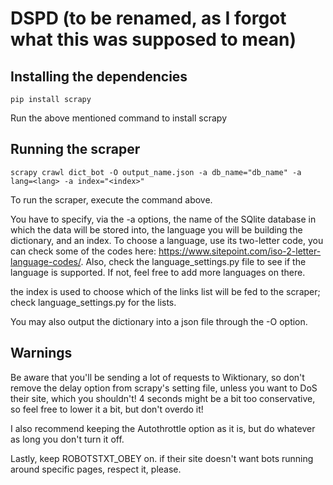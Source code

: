 # DSPD (to be renamed, as I forgot what this was supposed to mean)
## Installing the dependencies
    pip install scrapy
Run the above mentioned command to install scrapy

## Running the scraper
    scrapy crawl dict_bot -O output_name.json -a db_name="db_name" -a lang=<lang> -a index="<index>"
To run the scraper, execute the command above.

You have to specify, via the -a options, the name of the SQlite database in which the data will be stored into, the language you will be building the dictionary, and an index.
To choose a language, use its two-letter code, you can check some of the codes here: https://www.sitepoint.com/iso-2-letter-language-codes/.
Also, check the language_settings.py file to see if the language is supported. If not, feel free to add more languages on there.

the index is used to choose which of the links list will be fed to the scraper; check language_settings.py for the lists.

You may also output the dictionary into a json file through the -O option.

## Warnings
Be aware that you'll be sending a lot of requests to Wiktionary, so don't remove the delay option from scrapy's setting file, unless you want to DoS their site, which you shouldn't! 4 seconds might be a bit too conservative, so feel free to lower it a bit, but don't overdo it!

I also recommend keeping the Autothrottle option as it is, but do whatever as long you don't turn it off.

Lastly, keep ROBOTSTXT_OBEY on. if their site doesn't want bots running around specific pages, respect it, please.
